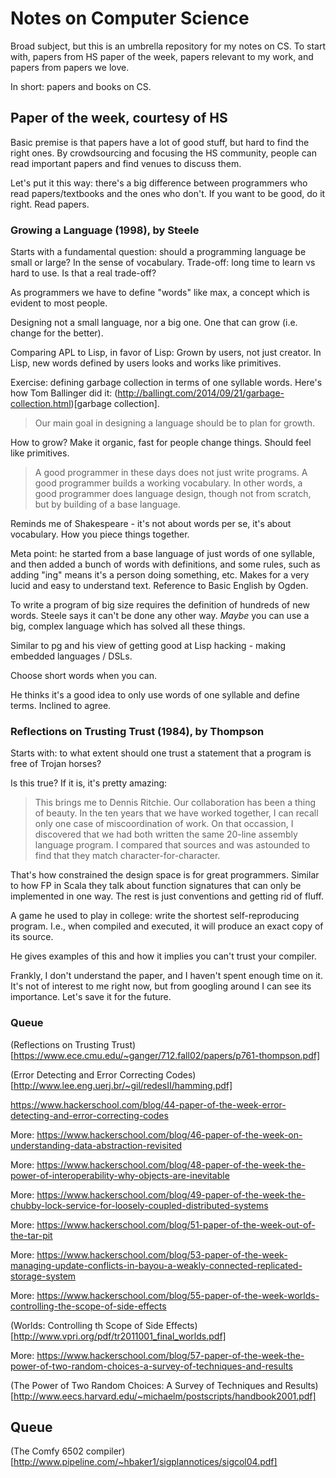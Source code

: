 # Notes on Computer Science

Broad subject, but this is an umbrella repository for my notes on
CS. To start with, papers from HS paper of the week, papers relevant
to my work, and papers from papers we love.

In short: papers and books on CS.

## Paper of the week, courtesy of HS

Basic premise is that papers have a lot of good stuff, but hard to
find the right ones. By crowdsourcing and focusing the HS community,
people can read important papers and find venues to discuss them.

Let's put it this way: there's a big difference between programmers
who read papers/textbooks and the ones who don't. If you want to be
good, do it right. Read papers.

### Growing a Language (1998), by Steele

Starts with a fundamental question: should a programming language be
small or large? In the sense of vocabulary. Trade-off: long time to
learn vs hard to use. Is that a real trade-off?

As programmers we have to define "words" like max, a concept which is
evident to most people.

Designing not a small language, nor a big one. One that can grow
(i.e. change for the better).

Comparing APL to Lisp, in favor of Lisp: Grown by users, not just
creator. In Lisp, new words defined by users looks and works like
primitives.

Exercise: defining garbage collection in terms of one syllable
words. Here's how Tom Ballinger did it:
(http://ballingt.com/2014/09/21/garbage-collection.html)[garbage collection].

> Our main goal in designing a language should be to plan for growth.

How to grow? Make it organic, fast for people change things. Should
feel like primitives.

> A good programmer in these days does not just write programs. A good
> programmer builds a working vocabulary. In other words, a good
> programmer does language design, though not from scratch, but by
> building of a base language.

Reminds me of Shakespeare - it's not about words per se, it's about
vocabulary. How you piece things together.

Meta point: he started from a base language of just words of one
syllable, and then added a bunch of words with definitions, and some
rules, such as adding "ing" means it's a person doing something,
etc. Makes for a very lucid and easy to understand text. Reference to
Basic English by Ogden.

To write a program of big size requires the definition of hundreds of
new words. Steele says it can't be done any other way. _Maybe_ you can
use a big, complex language which has solved all these things.

Similar to pg and his view of getting good at Lisp hacking - making
embedded languages / DSLs.

Choose short words when you can.

He thinks it's a good idea to only use words of one syllable and
define terms. Inclined to agree.

### Reflections on Trusting Trust (1984), by Thompson

Starts with: to what extent should one trust a statement that a
program is free of Trojan horses?

Is this true? If it is, it's pretty amazing:

> This brings me to Dennis Ritchie. Our collaboration has been a thing
> of beauty. In the ten years that we have worked together, I can
> recall only one case of miscoordination of work. On that occassion,
> I discovered that we had both written the same 20-line assembly
> language program. I compared that sources and was astounded to find
> that they match character-for-character.

That's how constrained the design space is for great
programmers. Similar to how FP in Scala they talk about function
signatures that can only be implemented in one way. The rest is just
conventions and getting rid of fluff.

A game he used to play in college: write the shortest self-reproducing
program. I.e., when compiled and executed, it will produce an exact
copy of its source.

He gives examples of this and how it implies you can't trust your
compiler.

Frankly, I don't understand the paper, and I haven't spent enough time
on it. It's not of interest to me right now, but from googling around
I can see its importance. Let's save it for the future.


### Queue

(Reflections on Trusting
Trust)[https://www.ece.cmu.edu/~ganger/712.fall02/papers/p761-thompson.pdf]

(Error Detecting and Error Correcting Codes)[http://www.lee.eng.uerj.br/~gil/redesII/hamming.pdf]

https://www.hackerschool.com/blog/44-paper-of-the-week-error-detecting-and-error-correcting-codes

More: https://www.hackerschool.com/blog/46-paper-of-the-week-on-understanding-data-abstraction-revisited

More: https://www.hackerschool.com/blog/48-paper-of-the-week-the-power-of-interoperability-why-objects-are-inevitable

More: https://www.hackerschool.com/blog/49-paper-of-the-week-the-chubby-lock-service-for-loosely-coupled-distributed-systems

More: https://www.hackerschool.com/blog/51-paper-of-the-week-out-of-the-tar-pit

More: https://www.hackerschool.com/blog/53-paper-of-the-week-managing-update-conflicts-in-bayou-a-weakly-connected-replicated-storage-system

More: https://www.hackerschool.com/blog/55-paper-of-the-week-worlds-controlling-the-scope-of-side-effects

(Worlds: Controlling th Scope of Side Effects)[http://www.vpri.org/pdf/tr2011001_final_worlds.pdf]

More: https://www.hackerschool.com/blog/57-paper-of-the-week-the-power-of-two-random-choices-a-survey-of-techniques-and-results

(The Power of Two Random Choices: A Survey of Techniques and
Results)[http://www.eecs.harvard.edu/~michaelm/postscripts/handbook2001.pdf]


## Queue

(The Comfy 6502 compiler)[http://www.pipeline.com/~hbaker1/sigplannotices/sigcol04.pdf]
